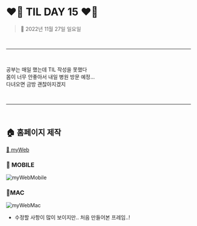 # ❤️‍🔥 **TIL DAY 15** ❤️‍🔥

> 📆 2022년 11월 27일 일요일

<br>

---

<br>

공부는 매일 했는데 TIL 작성을 못했다 <br>
몸이 너무 안좋아서 내일 병원 방문 예정... <br>
다녀오면 금방 괜찮아지겠지 <br>

<br>

---

<br>

## 🏠 홈페이지 제작

[🔗 myWeb](https://nostaljian.github.io/Web/myWeb.html)

### 📍 MOBILE

![myWebMobile](/IMAGE/myWebM.gif)

### 📍MAC

![myWebMac](/IMAGE/myWebMac.gif)

- 수정할 사항이 많이 보이지만.. 처음 만들어본 프레임..!

<!-- END -->